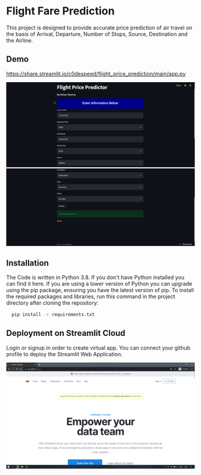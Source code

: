 
# Flight Fare Prediction

This project is designed to provide accurate price prediction of
air travel on the basis of Arrival, Departure, Number of Stops,
Source, Destination and the Airline.
## Demo
https://share.streamlit.io/c0despeed/flight_price_prediction/main/app.py

![Alt Text](https://github.com/C0deSpeed/Flight_Price_Prediction/blob/main/.ipynb_checkpoints/SS1.png)
![Alt Text](https://github.com/C0deSpeed/Flight_Price_Prediction/blob/main/.ipynb_checkpoints/SS2.png)

## Installation

The Code is written in Python 3.8. If you don't have Python installed you can find it here. If you are using a lower version of Python you can upgrade using the pip package, ensuring you have the latest version of pip. To install the required packages and libraries, run this command in the project directory after cloning the repository:

```bash
  pip install -r requirements.txt
```
    
## Deployment on Streamlit Cloud

Login or signup in order to create virtual app. You can
connect your github profile to deploy the Streamlit Web Application.

![Alt Text](https://github.com/C0deSpeed/Flight_Price_Prediction/blob/main/.ipynb_checkpoints/SS3.png)


